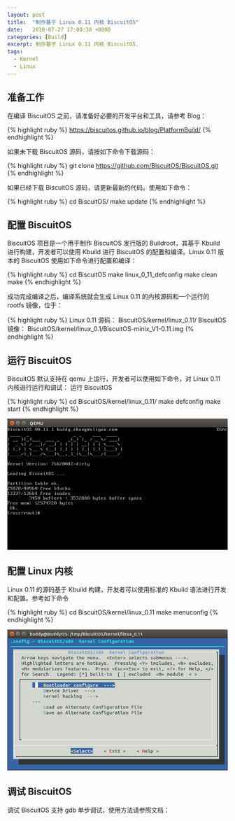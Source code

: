 ```yaml
---
layout: post
title:  "制作基于 Linux 0.11 内核 BiscuitOS"
date:   2018-07-27 17:00:30 +0800
categories: [Build]
excerpt: 制作基于 Linux 0.11 内核 BiscuitOS.
tags:
  - Kernel
  - Linux
---
```


## 准备工作

在编译 BiscuitOS 之前，请准备好必要的开发平台和工具，请参考 Blog：

{% highlight ruby %}
https://biscuitos.github.io/blog/PlatformBuild/
{% endhighlight %}

如果未下载 BiscuitOS 源码，请按如下命令下载源码：

{% highlight ruby %}
git clone https://github.com/BiscuitOS/BiscuitOS.git
{% endhighlight %}

如果已经下载 BiscuitOS 源码，请更新最新的代码。使用如下命令：

{% highlight ruby %}
cd BiscuitOS/
make update
{% endhighlight %}

## 配置 BiscuitOS

BiscuitOS 项目是一个用于制作 BiscuitOS 发行版的 Buildroot，其基于 Kbuild 进行构建，开发者可以使用 Kbuild 进行 BiscuitOS 的配置和编译。Linux 0.11 版本的 BiscuitOS 使用如下命令进行配置和编译：

{% highlight ruby %}
cd BiscuitOS
make linux_0_11_defconfig
make clean
make
{% endhighlight %}

成功完成编译之后，编译系统就会生成 Linux 0.11 的内核源码和一个运行的 rootfs 镜像，位于：

{% highlight ruby %}
Linux 0.11 源码： BiscuitOS/kernel/linux_0.11/
BiscuitOS 镜像：  BiscuitOS/kernel/linux_0.1/BiscuitOS-minix_V1-0.11.img
{% endhighlight %}

## 运行 BiscuitOS

BiscuitOS 默认支持在 qemu 上运行，开发者可以使用如下命令，对 Linux 0.11 内核进行运行和调试：
运行 BiscuitOS

{% highlight ruby %}
cd BiscuitOS/kernel/linux_0.11/
make defconfig
make start
{% endhighlight %}

![Running0.11](https://raw.githubusercontent.com/EmulateSpace/PictureSet/master/BiscuitOS/buildroot/V000001.png)

## 配置 Linux 内核

Linux 0.11 的源码基于 Kbuild 构建，开发者可以使用标准的 Kbuild 语法进行开发和配置。参考如下命令

{% highlight ruby %}
cd BiscuitOS/kernel/linux_0.11
make menuconfig
{% endhighlight %}

![menuconfig0.11](https://raw.githubusercontent.com/EmulateSpace/PictureSet/master/BiscuitOS/buildroot/V000002.png)

## 调试 BiscuitOS

调试 BiscuitOS 支持 gdb 单步调试，使用方法请参照文档：

